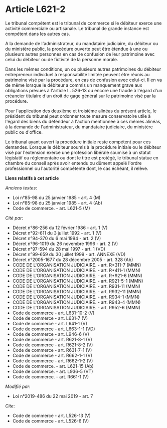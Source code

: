 # Article L621-2

Le tribunal compétent est le tribunal de commerce si le débiteur exerce une activité commerciale ou artisanale. Le tribunal
de grande instance est compétent dans les autres cas.

A la demande de l'administrateur, du mandataire judiciaire, du débiteur ou du ministère public, la procédure ouverte peut
être étendue à une ou plusieurs autres personnes en cas de confusion de leur patrimoine avec celui du débiteur ou de
fictivité de la personne morale.

Dans les mêmes conditions, un ou plusieurs autres patrimoines du débiteur entrepreneur individuel à responsabilité limitée
peuvent être réunis au patrimoine visé par la procédure, en cas de confusion avec celui-ci. Il en va de même lorsque le
débiteur a commis un manquement grave aux obligations prévues à l'article L. 526-13 ou encore une fraude à l'égard d'un
créancier titulaire d'un droit de gage général sur le patrimoine visé par la procédure.

Pour l'application des deuxième et troisième alinéas du présent article, le président du tribunal peut ordonner toute mesure
conservatoire utile à l'égard des biens du défendeur à l'action mentionnée à ces mêmes alinéas, à la demande de
l'administrateur, du mandataire judiciaire, du ministère public ou d'office.

Le tribunal ayant ouvert la procédure initiale reste compétent pour ces demandes. Lorsque le débiteur soumis à la procédure
initiale ou le débiteur visé par l'extension exerce une profession libérale soumise à un statut législatif ou réglementaire
ou dont le titre est protégé, le tribunal statue en chambre du conseil après avoir entendu ou dûment appelé l'ordre
professionnel ou l'autorité compétente dont, le cas échéant, il relève.

**Liens relatifs à cet article**

_Anciens textes_:

  - Loi n°85-98 du 25 janvier 1985 - art. 4 (M)
  - Loi n°85-98 du 25 janvier 1985 - art. 4 (Ab)
  - Code de commerce. - art. L621-5 (M)

_Cité par_:

  - Décret n°86-256 du 12 février 1986 - art. 1 (V)
  - Décret n°92-611 du 3 juillet 1992 - art. 1 (V)
  - Décret n°94-370 du 6 mai 1994 - art. 2 (V)
  - Décret n°96-1019 du 26 novembre 1996 - art. 2 (V)
  - Décret n°97-594 du 28 mai 1997 - art. 1 (VD)
  - Décret n°99-659 du 30 juillet 1999 - art. ANNEXE (VD)
  - Décret n°2005-1677 du 28 décembre 2005 - art. 328 (Ab)
  - CODE DE L'ORGANISATION JUDICIAIRE. - art. R*311-7 (MMN)
  - CODE DE L'ORGANISATION JUDICIAIRE. - art. R*411-1 (MMN)
  - CODE DE L'ORGANISATION JUDICIAIRE. - art. R*921-6 (MMN)
  - CODE DE L'ORGANISATION JUDICIAIRE. - art. R921-5-1 (MMN)
  - CODE DE L'ORGANISATION JUDICIAIRE. - art. R931-11 (MMN)
  - CODE DE L'ORGANISATION JUDICIAIRE. - art. R932-11 (MMN)
  - CODE DE L'ORGANISATION JUDICIAIRE. - art. R934-1 (MMN)
  - CODE DE L'ORGANISATION JUDICIAIRE. - art. R943-4 (MMN)
  - CODE DE L'ORGANISATION JUDICIAIRE. - art. R952-6 (MMN)
  - Code de commerce - art. L631-10-2 (V)
  - Code de commerce - art. L631-7 (V)
  - Code de commerce - art. L641-1 (V)
  - Code de commerce - art. L663-1-1 (VD)
  - Code de commerce - art. L946-6 (V)
  - Code de commerce - art. R621-8-1 (V)
  - Code de commerce - art. R621-8-2 (V)
  - Code de commerce - art. R631-7-1 (V)
  - Code de commerce - art. R662-1-1 (V)
  - Code de commerce - art. R662-1-2 (V)
  - Code de commerce. - art. L621-15 (Ab)
  - Code de commerce. - art. L936-5 (VT)
  - Code de commerce. - art. R661-1 (V)

_Modifié par_:

  - Loi n°2019-486 du 22 mai 2019 - art. 7

_Cite_:

  - Code de commerce - art. L526-13 (V)
  - Code de commerce - art. L526-6 (V)

